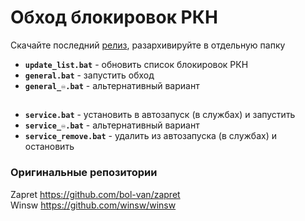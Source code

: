 # Обход блокировок РКН
Скачайте последний [релиз](https://github.com/elifian/zapret-bypass/releases), разархивируйте в отдельную папку
- **`update_list.bat`** - обновить список блокировок РКН
- **`general.bat`** - запустить обход
- **`general_♾️.bat`** - альтернативный вариант
##
- **`service.bat`** - установить в автозапуск (в службах) и запустить
- **`service_♾️.bat`** - альтернативный вариант
- **`service_remove.bat`** - удалить из автозапуска (в службах) и остановить
### Оригинальные репозитории
Zapret https://github.com/bol-van/zapret  
Winsw https://github.com/winsw/winsw
